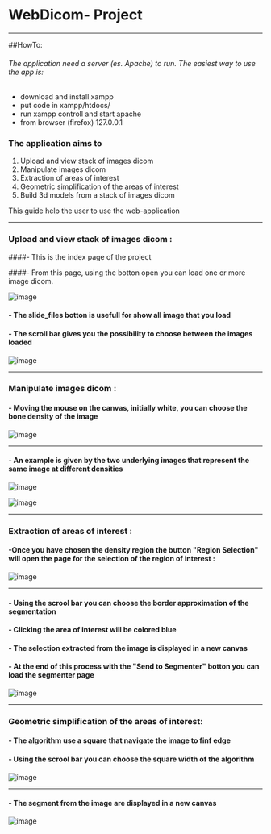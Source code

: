 # **WebDicom- Project**
- - -



##HowTo:

###### The application need a server (es. Apache) to run. The easiest way to use the app is:
-  download and install xampp 
-  put code in xampp/htdocs/
-  run xampp controll and start apache
-  from browser (firefox) 127.0.0.1

### The application aims to
1. Upload and view stack of images dicom  
2. Manipulate images dicom
3. Extraction of areas of interest
4. Geometric simplification of the areas of interest
5. Build 3d models from a stack of images dicom

This guide help the user to use the web-application


- - -



### Upload and view stack of images dicom :

####- This is the index page of the project

####- From this page, using the botton open you can load one or more image dicom.



![image](1_bio.jpg)



#### - The slide_files botton is usefull for show all image that you load

#### - The scroll bar gives you the possibility to choose between the images loaded

 

![image](2_bio.jpg)

- - - 

### Manipulate images dicom :

#### - Moving the mouse on the canvas, initially white, you can choose the bone density of the image




![image](3_bio.jpg)



- - - 




#### - An example is given by the two underlying images that represent the same image at different densities


![image](4_load_img_1.jpg)





![image](5_load_img_2.jpg)

- - -


### Extraction of areas of interest :

#### -Once you have chosen the density region the button "Region Selection" will open the page for the selection of the region of interest :




![image](7_region_screen_1.jpg)

- - -
#### - Using the scrool bar you can choose the border approximation of the segmentation


#### - Clicking the area of ​​interest will be colored blue


#### - The selection extracted from the image is displayed in a new canvas


#### - At the end of this process with the "Send to Segmenter" botton you can load the segmenter page


![image](6_region_screen.jpg)

- - -

### Geometric simplification of the areas of interest:


#### - The algorithm use a square that navigate the image to finf edge
#### - Using the scrool bar you can choose the square width of the algorithm 


![image](7_segmenter_screen_2.jpg)


- - -

#### - The segment from the image are displayed in a new canvas 

![image](7_segmenter_screen_1.jpg)




















